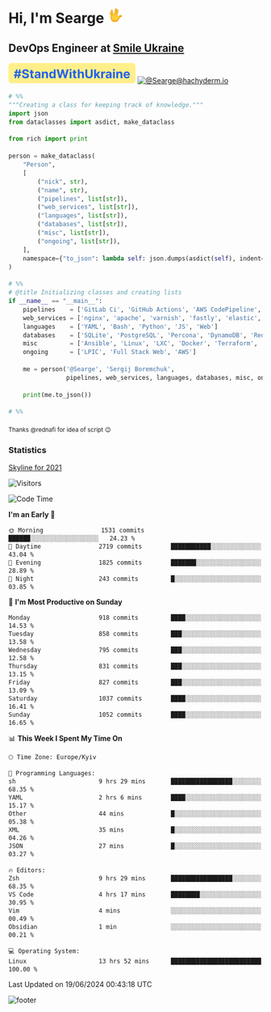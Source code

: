 # Hi, I'm Searge <img src="images/vulcan.webp" style="display: inline-block; margin: 0; height: 2rem" alt="Vulcan salute" />

## DevOps Engineer at [Smile Ukraine](https://smile-ukraine.com/en)

[![Stand With Ukraine](https://raw.githubusercontent.com/vshymanskyy/StandWithUkraine/main/badges/StandWithUkraine.svg)](https://stand-with-ukraine.pp.ua)
<a rel="me" href="https://hachyderm.io/@Searge">![@Searge@hachyderm.io](https://img.shields.io/badge/-@Searge-%232B90D9?logo=mastodon&logoColor=white)</a>

```python
# %%
"""Creating a class for keeping track of knowledge."""
import json
from dataclasses import asdict, make_dataclass

from rich import print

person = make_dataclass(
    "Person",
    [
        ("nick", str),
        ("name", str),
        ("pipelines", list[str]),
        ("web_services", list[str]),
        ("languages", list[str]),
        ("databases", list[str]),
        ("misc", list[str]),
        ("ongoing", list[str]),
    ],
    namespace={"to_json": lambda self: json.dumps(asdict(self), indent=4)},
)

# %%
# @title Initializing classes and creating lists
if __name__ == "__main__":
    pipelines    = ['GitLab Ci', 'GitHub Actions', 'AWS CodePipeline', 'Jenkins']
    web_services = ['nginx', 'apache', 'varnish', 'fastly', 'elastic', 'solr']
    languages    = ['YAML', 'Bash', 'Python', 'JS', 'Web']
    databases    = ['SQLite', 'PostgreSQL', 'Percona', 'DynamoDB', 'Redis']
    misc         = ['Ansible', 'Linux', 'LXC', 'Docker', 'Terraform', 'AWS']
    ongoing      = ['LPIC', 'Full Stack Web', 'AWS']

    me = person('@Searge', 'Sergij Boremchuk',
                pipelines, web_services, languages, databases, misc, ongoing)

    print(me.to_json())

# %%

```

<sub>Thanks @rednafi for idea of script :wink:</sub>

### Statistics

[Skyline for 2021](https://skyline.github.com/Searge/2021)

![Visitors](https://komarev.com/ghpvc/?username=searge&label=Profile%20views&color=0e75b6&style=flat) 
<!--START_SECTION:waka-->
![Code Time](http://img.shields.io/badge/Code%20Time-2%2C595%20hrs%2055%20mins-blue)

**I'm an Early 🐤** 

```text
🌞 Morning                1531 commits        ██████░░░░░░░░░░░░░░░░░░░   24.23 % 
🌆 Daytime                2719 commits        ███████████░░░░░░░░░░░░░░   43.04 % 
🌃 Evening                1825 commits        ███████░░░░░░░░░░░░░░░░░░   28.89 % 
🌙 Night                  243 commits         █░░░░░░░░░░░░░░░░░░░░░░░░   03.85 % 
```
📅 **I'm Most Productive on Sunday** 

```text
Monday                   918 commits         ████░░░░░░░░░░░░░░░░░░░░░   14.53 % 
Tuesday                  858 commits         ███░░░░░░░░░░░░░░░░░░░░░░   13.58 % 
Wednesday                795 commits         ███░░░░░░░░░░░░░░░░░░░░░░   12.58 % 
Thursday                 831 commits         ███░░░░░░░░░░░░░░░░░░░░░░   13.15 % 
Friday                   827 commits         ███░░░░░░░░░░░░░░░░░░░░░░   13.09 % 
Saturday                 1037 commits        ████░░░░░░░░░░░░░░░░░░░░░   16.41 % 
Sunday                   1052 commits        ████░░░░░░░░░░░░░░░░░░░░░   16.65 % 
```


📊 **This Week I Spent My Time On** 

```text
🕑︎ Time Zone: Europe/Kyiv

💬 Programming Languages: 
sh                       9 hrs 29 mins       █████████████████░░░░░░░░   68.35 % 
YAML                     2 hrs 6 mins        ████░░░░░░░░░░░░░░░░░░░░░   15.17 % 
Other                    44 mins             █░░░░░░░░░░░░░░░░░░░░░░░░   05.38 % 
XML                      35 mins             █░░░░░░░░░░░░░░░░░░░░░░░░   04.26 % 
JSON                     27 mins             █░░░░░░░░░░░░░░░░░░░░░░░░   03.27 % 

🔥 Editors: 
Zsh                      9 hrs 29 mins       █████████████████░░░░░░░░   68.35 % 
VS Code                  4 hrs 17 mins       ████████░░░░░░░░░░░░░░░░░   30.95 % 
Vim                      4 mins              ░░░░░░░░░░░░░░░░░░░░░░░░░   00.49 % 
Obsidian                 1 min               ░░░░░░░░░░░░░░░░░░░░░░░░░   00.21 % 

💻 Operating System: 
Linux                    13 hrs 52 mins      █████████████████████████   100.00 % 
```


 Last Updated on 19/06/2024 00:43:18 UTC
<!--END_SECTION:waka-->

![footer](https://capsule-render.vercel.app/api?type=waving&color=gradient&customColorList=14,21&height=82&section=footer)
